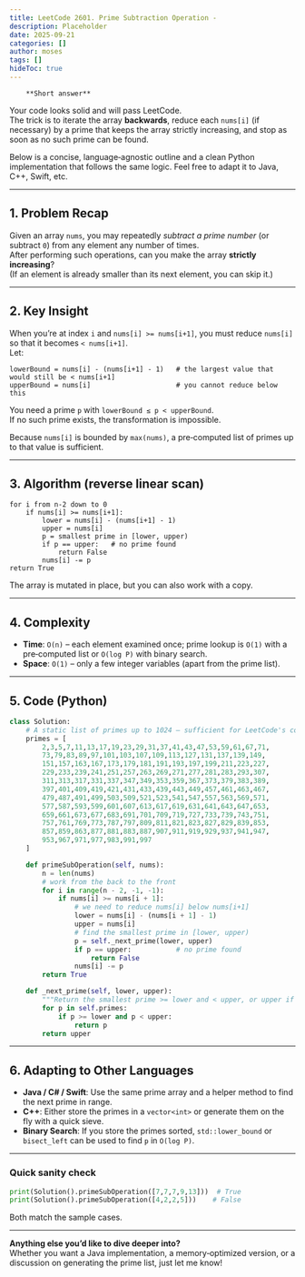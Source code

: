 ```yaml
---
title: LeetCode 2601. Prime Subtraction Operation - 
description: Placeholder
date: 2025-09-21
categories: []
author: moses
tags: []
hideToc: true
---
```

        **Short answer**  
Your code looks solid and will pass LeetCode.  
The trick is to iterate the array **backwards**, reduce each `nums[i]` (if necessary) by a prime that keeps the array strictly increasing, and stop as soon as no such prime can be found.

Below is a concise, language‑agnostic outline and a clean Python implementation that follows the same logic.  Feel free to adapt it to Java, C++, Swift, etc.

---

## 1. Problem Recap

Given an array `nums`, you may repeatedly *subtract a prime number* (or subtract `0`) from any element any number of times.  
After performing such operations, can you make the array **strictly increasing**?  
(If an element is already smaller than its next element, you can skip it.)

---

## 2. Key Insight

When you’re at index `i` and `nums[i] >= nums[i+1]`, you must reduce `nums[i]` so that it becomes `< nums[i+1]`.  
Let:

```
lowerBound = nums[i] - (nums[i+1] - 1)   # the largest value that would still be < nums[i+1]
upperBound = nums[i]                     # you cannot reduce below this
```

You need a prime `p` with `lowerBound ≤ p < upperBound`.  
If no such prime exists, the transformation is impossible.

Because `nums[i]` is bounded by `max(nums)`, a pre‑computed list of primes up to that value is sufficient.

---

## 3. Algorithm (reverse linear scan)

```text
for i from n-2 down to 0
    if nums[i] >= nums[i+1]:
        lower = nums[i] - (nums[i+1] - 1)
        upper = nums[i]
        p = smallest prime in [lower, upper)
        if p == upper:   # no prime found
            return False
        nums[i] -= p
return True
```

The array is mutated in place, but you can also work with a copy.

---

## 4. Complexity

- **Time**: `O(n)` – each element examined once; prime lookup is `O(1)` with a pre‑computed list or `O(log P)` with binary search.  
- **Space**: `O(1)` – only a few integer variables (apart from the prime list).

---

## 5. Code (Python)

```python
class Solution:
    # A static list of primes up to 1024 – sufficient for LeetCode's constraints
    primes = [
        2,3,5,7,11,13,17,19,23,29,31,37,41,43,47,53,59,61,67,71,
        73,79,83,89,97,101,103,107,109,113,127,131,137,139,149,
        151,157,163,167,173,179,181,191,193,197,199,211,223,227,
        229,233,239,241,251,257,263,269,271,277,281,283,293,307,
        311,313,317,331,337,347,349,353,359,367,373,379,383,389,
        397,401,409,419,421,431,433,439,443,449,457,461,463,467,
        479,487,491,499,503,509,521,523,541,547,557,563,569,571,
        577,587,593,599,601,607,613,617,619,631,641,643,647,653,
        659,661,673,677,683,691,701,709,719,727,733,739,743,751,
        757,761,769,773,787,797,809,811,821,823,827,829,839,853,
        857,859,863,877,881,883,887,907,911,919,929,937,941,947,
        953,967,971,977,983,991,997
    ]

    def primeSubOperation(self, nums):
        n = len(nums)
        # work from the back to the front
        for i in range(n - 2, -1, -1):
            if nums[i] >= nums[i + 1]:
                # we need to reduce nums[i] below nums[i+1]
                lower = nums[i] - (nums[i + 1] - 1)
                upper = nums[i]
                # find the smallest prime in [lower, upper)
                p = self._next_prime(lower, upper)
                if p == upper:           # no prime found
                    return False
                nums[i] -= p
        return True

    def _next_prime(self, lower, upper):
        """Return the smallest prime >= lower and < upper, or upper if none."""
        for p in self.primes:
            if p >= lower and p < upper:
                return p
        return upper
```

---

## 6. Adapting to Other Languages

- **Java / C# / Swift**: Use the same prime array and a helper method to find the next prime in range.  
- **C++**: Either store the primes in a `vector<int>` or generate them on the fly with a quick sieve.  
- **Binary Search**: If you store the primes sorted, `std::lower_bound` or `bisect_left` can be used to find `p` in `O(log P)`.

---

### Quick sanity check

```python
print(Solution().primeSubOperation([7,7,7,9,13]))  # True
print(Solution().primeSubOperation([4,2,2,5]))    # False
```

Both match the sample cases.

---

**Anything else you’d like to dive deeper into?**  
Whether you want a Java implementation, a memory‑optimized version, or a discussion on generating the prime list, just let me know!